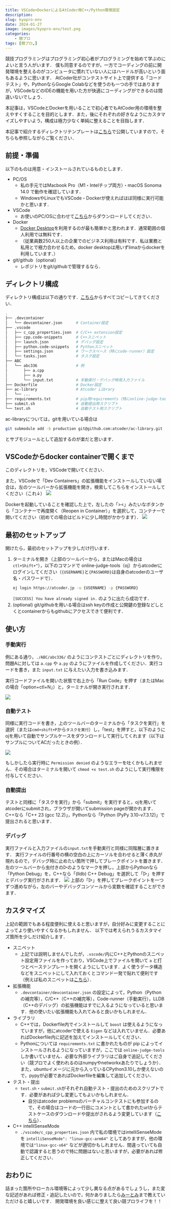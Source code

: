 ```yaml
---
title: VSCode+DockerによるAtCoder用C++/Python環境設定
description: 
slug: kyopro-env
date: 2024-01-27
image: images/kyopro-env/test.png
categories:
    - 競プロ
tags: [競プロ,]
---
```


競技プログラミングはプログラミング初心者がプログラミングを始めて学ぶのによいと言う人がいます．
僕も同意するのですが，一方でコーディングの前に開発環境を整えるのがコンピュータに慣れていない人にはハードルが高いという面もあるように思います．
AtCoder社がコンテストサイト上で提供する「コードテスト」や，PythonならGoogle Colabなどを使うのも一つの手ではありますが，VSCodeなどのIDEの機能を用いた方が快適にコーディングができるのは間違いないでしょう．

本記事は，VSCodeとDockerを用いることで初心者でもAtCoder用の環境を整えやすくすることを目的とします．また，後にそれぞれの好きなようにカスタマイズしやすいよう，構成は極力少なく単純に整えることを目指します．

本記事で紹介するディレクトリテンプレートは[こちら](https://github.com/miiitomi/kyopro-env/)で公開していますので，そちらも参照しながらご覧ください．

## 前提・準備

以下のものは用意・インストールされているものとします．
- PC/OS
    - 私の手元ではMacbook Pro（M1・Intelチップ両方）・macOS Sonoma 14.0 で動作を確認しています．
    - WindowsやLinuxでもVSCode・Dockerが使えればほぼ同様に実行可能かと思います．
- VSCode
    - お使いのPC/OSに合わせて[こちら](https://code.visualstudio.com/download)からダウンロードしてください．
- Docker
    - [Docker Desktop](https://www.docker.com/ja-jp/products/docker-desktop/)を利用するのが最も簡単かと思われます．通常範囲の個人利用では無料です．
    - （従業員数250人以上の企業でのビジネス利用は有料です．私は業務と私用とで極力合わせるため，docker desktopは用いずlimaからdockerを利用しています．）
- git/github（optional）
    - レポジトリをgit/githubで管理するなら．

## ディレクトリ構成

ディレクトリ構成は以下の通りです．[こちら](https://github.com/miiitomi/kyopro-env/)からすべてコピーしてきてください．

```sh
.
├── .devcontainer
│   └── devcontainer.json      # Container設定
├── .vscode
│   ├── c_cpp_properties.json  # C/C++ extension設定
│   ├── cpp.code-snippets      # C++スニペット
│   ├── launch.json            # デバッグ設定
│   ├── python.code-snippets   # Pythonスニペット
│   ├── settings.json          # ワークスペース（特にcode-runner）設定
│   └── tasks.json             # タスク設定
├── ABC
│   └── abc336                 # 例
│       ├── a.cpp
│       ├── a.py
│       └── input.txt          # 手動実行・デバッグ時用入力ファイル
├── Dockerfile                 # Docker設定
├── ac-library                 # Atcoder Library
│   └── ...
├── requirements.txt           # pip用requirements（特にonline-judge-tools）
├── submit.sh                  # 自動提出用スクリプト
└── test.sh                    # 自動テスト用スクリプト
```

ac-libraryについては，gitを用いている場合は
```sh
git submodule add -b production git@github.com:atcoder/ac-library.git
```
とサブモジュールとして追加するのが楽だと思います．


## VSCodeからdocker containerで開くまで

このディレクトリを，VSCodeで開いてください．

また，VSCodeで「Dev Containers」の拡張機能をインストールしていない場合は，左のツールバーから拡張機能を開き，検索してこちらをインストールしてください（これ↓）
![](/images/kyopro-env/devcontainers.png)

Dockerを起動していることを確認した上で，左したの「><」みたいなボタンから「コンテナーで再度開く（Reopen in Container）」を選択して，コンテナーで開いてください（初めての場合はビルドに少し時間がかかります）．
![](/images/kyopro-env/open_container.png)


## 最初のセットアップ

開けたら，最初のセットアップを少しだけ行います．

1. ターミナルを開き（上部のツールバーから，またはMacの場合は`ctl+Shift+^`），以下のコマンドで online-judge-tools（oj）からatcoderにログインしてください（`{USERNAME}`と`{PASSWORD}`は自身のatcoderのユーザ名・パスワードで）．
    ```sh
    oj login https://atcoder.jp -u {USERNAME} -p {PASSWORD}
    ```
    `[SUCCESS] You have already signed in.` のように出たら成功です．
2. (optional) git/githubを用いる場合はssh keyの作成と公開鍵の登録などしとくとcontainerからもgithubにアクセスできて便利です．


## 使い方
### 手動実行
例にある通り，`./ABC/abc336/` のようにコンテストごとにディレクトリを作り，問題Aに対しては `a.cpp` や `a.py` のようにファイルを作成してください．実行コードを書き，また `input.txt` に与えたい入力を書き込みます．

実行コードファイルを開いた状態で右上から「Run Code」を押す（またはMacの場合「option+ctl+N」）と，ターミナルが開き実行されます．

![](/images/kyopro-env/runcode.png)

### 自動テスト
同様に実行コードを書き，上のツールバーのターミナルから「タスクを実行」を選択（または`cmd+shift+P`から`タスクを実行`）し，「test」を押すと，以下のようにojを用いて自動でサンプルケースをダウンロードして実行してくれます（以下はサンプルについてACだったときの例）．

![](/images/kyopro-env/test.png)

もしかしたら実行時に `Permission denied` のようなエラーを吐くかもしれません．その場合はターミナルを開いて `chmod +x test.sh` のようにして実行権限を付与してください．


### 自動提出
テストと同様に「タスクを実行」から「submit」を実行すると，ojを用いてatcoderにsubmitされ，ブラウザが開いてsubmission pageが開かれます．
C++なら「C++ 23 (gcc 12.2)」，Pythonなら「Python (PyPy 3.10-v7.3.12)」で提出されると思います．


### デバッグ
実行ファイルと入力ファイルの`input.txt`を手動実行と同様に同階層に置きます．
実行ファイルの行番号の横の空白の上にカーソルを合わせると薄く赤丸が現れるので，デバッグ時に止めたい箇所で押してブレークポイントを置きます．
左のツールバーから虫付きの▷のようなマークを押し，上部からPythonなら「Python Debug」を，C++なら「(lldb) C++ Debug」を選択して「▷」を押すとデバッグ実行がされます．
![](/images/kyopro-env/debug.png)
上部の「▷」を押してブレークポイントを一つずつ進めながら，左のバーやデバッグコンソールから変数を確認することができます．


## カスタマイズ
上記の範囲でもある程度便利に使えると思いますが，自分好みに変更することによってより使いやすくなるかもしれません．
以下では考えられうるカスタマイズ箇所を少しだけ紹介します．

- スニペット
    - 上記では説明しませんでしたが，`.vscode/`内にC++とPythonのスニペット設定用ファイルを作っており，VSCode上でファイルを開いて `a` と打つとベーステンプレートを開くようにしています．よく使うデータ構造などをスニペットにして入れておくとコマンド一発で貼れて便利です（例えば私のスニペットは[こちら](https://github.com/miiitomi/atcoder/blob/main/.vscode/cpp.code-snippets)）．
- 拡張機能
    - `.devcontainer/devcontainer.json` の設定によって，Python（Pythonの補完等），C/C++（C++の補完等），Code-runner（手動実行），LLDB（C++のデバッグ）の拡張機能はすでに入るようになっていると思います．他の使いたい拡張機能も入れてみると良いかもしれません．
- ライブラリ
    - C++では，Dockerfile内でインストールして `boost` は使えるようになっていますが，他にatcoderで使える `Eigen` などは入れていません．必要あればDockerfile内に記述を加えてインストールしてください．
    - Pythonについては `requirements.txt` に書かれたものが pip によってインストールされるようになっていますが，ここでは `online-judge-tools` しか書いていません．必要な外部ライブラリはご自身で追記してください（競プロでよく使われるのはnumpyやnetworkxあたりでしょうか）．また，ubuntuイメージに元から入っているCPython3.10しか使えないので，pypyが必要であればDockerfileを編集して追加してください．
- テスト・提出
    - `test.sh`・`submit.sh`がそれぞれ自動テスト・提出のためのスクリプトです．必要があれば少し変更してもよいかもしれません．
        - 自分はatcoder problemsのバーチャルコンテストにも参加するので，その場合はコードの一行目にコメントとして書かれたurlからテストケースのダウンロードや提出がされるよう変更しています（[こちら](https://github.com/miiitomi/atcoder/tree/main)）．
- C++ intelliSenseMode
    - `./vscode/c_cpp_properties.json` 内で私の環境ではintelliSenseModeを `intelliSenseMode": "linux-gcc-arm64"` としてありますが，他の環境では`"linux-gcc-x64"` などが適切かもしれません．間違っていても自動で認識すると思うので特に問題はないと思いますが，必要があれば修正してください．


## おわりに
詰まった箇所やローカル環境等によって少し異なる点があるでしょうし，また変な記述があれば修正・追記したいので，何かありましたら[みーとみ](https://twitter.com/miiitomi)まで教えていただけると嬉しいです．
開発環境を良い感じに整えて良い競プロライフを！！
